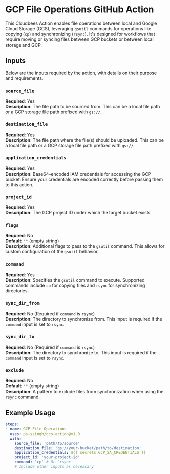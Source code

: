# GCP File Operations GitHub Action

This Cloudbees Action enables file operations between local and Google Cloud Storage (GCS), leveraging `gsutil` commands for operations like copying (`cp`) and synchronizing (`rsync`). It's designed for workflows that require moving or syncing files between GCP buckets or between local storage and GCP.

## Inputs

Below are the inputs required by the action, with details on their purpose and requirements.

### `source_file`
**Required**: Yes  
**Description**: The file path to be sourced from. This can be a local file path or a GCP storage file path prefixed with `gs://`.

### `destination_file`
**Required**: Yes  
**Description**: The file path where the file(s) should be uploaded. This can be a local file path or a GCP storage file path prefixed with `gs://`.

### `application_credentials`
**Required**: Yes  
**Description**: Base64-encoded IAM credentials for accessing the GCP bucket. Ensure your credentials are encoded correctly before passing them to this action.

### `project_id`
**Required**: Yes  
**Description**: The GCP project ID under which the target bucket exists.

### `flags`
**Required**: No  
**Default**: `""` (empty string)  
**Description**: Additional flags to pass to the `gsutil` command. This allows for custom configuration of the `gsutil` behavior.

### `command`
**Required**: Yes  
**Description**: Specifies the `gsutil` command to execute. Supported commands include `cp` for copying files and `rsync` for synchronizing directories.

### `sync_dir_from`
**Required**: No (Required if `command` is `rsync`)  
**Description**: The directory to synchronize from. This input is required if the `command` input is set to `rsync`.

### `sync_dir_to`
**Required**: No (Required if `command` is `rsync`)  
**Description**: The directory to synchronize to. This input is required if the `command` input is set to `rsync`.

### `exclude`
**Required**: No  
**Default**: `""` (empty string)  
**Description**: A pattern to exclude files from synchronization when using the `rsync` command.

## Example Usage

```yaml
steps:
- name: GCP File Operations
  uses: ps-ssingh/gcs-action@v1.0
  with:
    source_file: 'path/to/source'
    destination_file: 'gs://your-bucket/path/to/destination'
    application_credentials: ${{ secrets.GCP_SA_CREDENTIALS }}
    project_id: 'your-project-id'
    command: 'cp' # Or 'rsync'
    # Include other inputs as necessary
